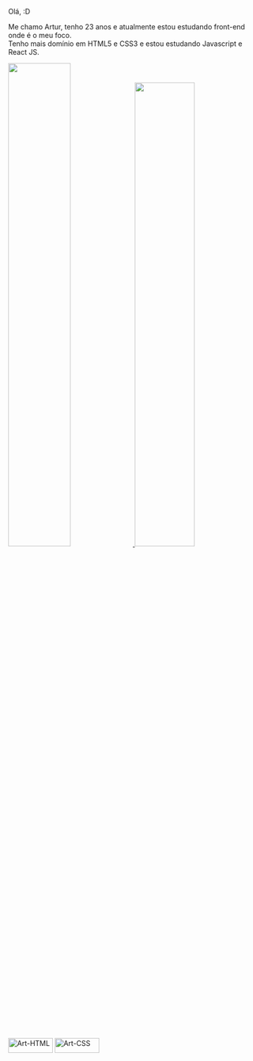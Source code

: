 Olá, :D

Me chamo Artur, tenho 23 anos e atualmente estou estudando front-end onde é o meu foco.<br>
Tenho mais domínio em HTML5 e CSS3 e estou estudando Javascript e React JS.

<div>
  <a href="https://github.com/artuurlz"/>
  <img width="50%" src="https://github-readme-stats.vercel.app/api?username=artuurlz&show_icons=true&theme=tokyonight">
  <img width="49%" src="https://github-readme-stats.vercel.app/api/top-langs/?username=artuurlz&layout=compact&theme=tokyonight">
</div>

<div style="display: inline-block"><br>
  <img align="center" alt="Art-HTML" height="30" width="90" src="https://img.shields.io/badge/HTML5-E34F26?style=for-the-badge&logo=html5&logoColor=white">
  <img align="center" alt="Art-CSS" height="30" width="90" src="https://img.shields.io/badge/CSS3-1572B6?style=for-the-badge&logo=css3&logoColor=white">
</div>
